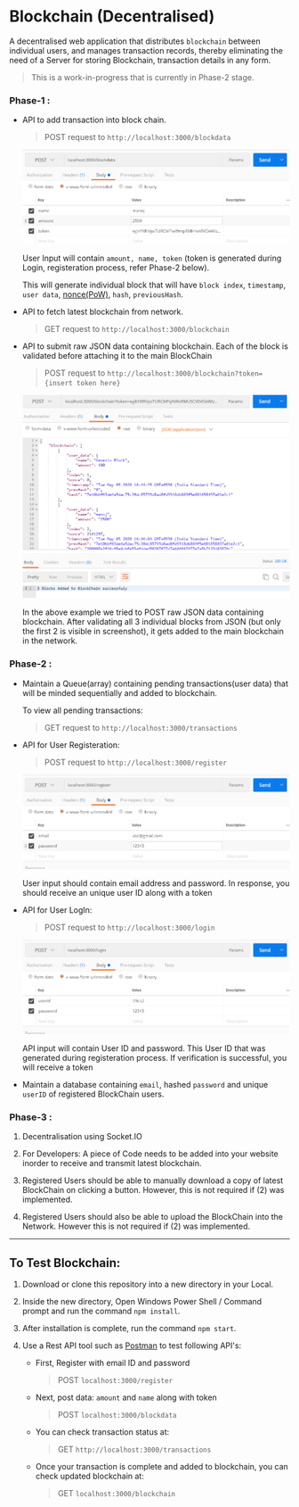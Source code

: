 # Blockchain (Decentralised)


A decentralised web application that distributes `blockchain` between individual users, and manages transaction records, thereby eliminating the need of a Server for storing Blockchain, transaction details in any form.

> This is a work-in-progress that is currently in Phase-2 stage.


### Phase-1 : 

- API to add transaction into block chain.

	> POST request to `http://localhost:3000/blockdata`


	![Post blockdata API example](git_images/blockdata.jpg)

	User Input will contain `amount, name, token` (token is generated during Login, registeration process, refer Phase-2 below).

	This will generate individual block that will have `block index`, `timestamp`, `user data`, [nonce(PoW)](https://www.bitcoinmining.com/what-is-proof-of-work), `hash`, `previousHash`.

- API to fetch latest blockchain from network.

	> GET request to `http://localhost:3000/blockchain`

- API to submit raw JSON data containing blockchain. Each of the block is validated before attaching it to the main BlockChain

	> POST request to `http://localhost:3000/blockchain?token={insert token here}`

	![Post blockchain API example](git_images/blockchain.jpg)

	In the above example we tried to POST raw JSON data containing blockchain. After validating all 3 individual blocks from JSON (but only the first 2 is visible in screenshot), it gets added to the main blockchain in the network.

	

	



### Phase-2 : 

- Maintain a Queue(array) containing pending transactions(user data) that will be minded sequentially and added to blockchain.

	To view all pending transactions:

	> GET request to `http://localhost:3000/transactions`

- API for User Registeration:

	> POST request to `http://localhost:3000/register`

	![User Register API example](git_images/register.jpg)

	User input should contain email address and password. In response, you should receive an unique user ID along with a token


- API for User LogIn:

	> POST request to `http://localhost:3000/login`


	![User Login API example](git_images/login.jpg)

	
	API input will contain User ID and password. This User ID that was generated during registeration process.
	If verification is successful, you will receive a token



- Maintain a database containing `email`, hashed `password` and unique `userID` of registered BlockChain users.


### Phase-3 :

1) Decentralisation using Socket.IO

2) For Developers: A piece of Code needs to be added into your website inorder to receive and transmit latest blockchain.

3) Registered Users should be able to manually download a copy of latest BlockChain on clicking a button. However, this is not required if (2) was implemented.

4) Registered Users should also be able to upload the BlockChain into the Network. However this is not required if (2) was implemented.


---

## To Test Blockchain:

1) Download or clone this repository into a new directory in your Local.

2) Inside the new directory, Open Windows Power Shell / Command prompt and run the command `npm install`.

3) After installation is complete, run the command `npm start`.

4) Use a Rest API tool such as [Postman](https://www.postman.com) to test following API's:

	- First, Register with email ID and password

		> POST `localhost:3000/register`

	- Next, post data: `amount` and `name` along with token

		> POST `localhost:3000/blockdata`

	- You can check transaction status at:

		> GET `http://localhost:3000/transactions`

	- Once your transaction is complete and added to blockchain, you can check updated blockchain at:

		> GET `localhost:3000/blockchain`

